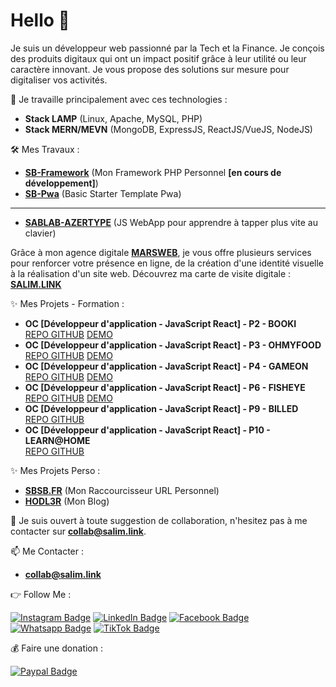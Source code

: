 # Hello 👋

Je suis un développeur web passionné par la Tech et la Finance. Je conçois des produits digitaux qui ont un impact positif grâce à leur utilité ou leur caractère innovant. Je vous propose des solutions sur mesure pour digitaliser vos activités.

🚀 Je travaille principalement avec ces technologies :

- **Stack LAMP** (Linux, Apache, MySQL, PHP)
- **Stack MERN/MEVN** (MongoDB, ExpressJS, ReactJS/VueJS, NodeJS)

🛠 Mes Travaux :

- **[SB-Framework](https://github.com/salimbenfarhat/SB-Framework)** (Mon Framework PHP Personnel **[en cours de développement]**)
- **[SB-Pwa](https://github.com/salimbenfarhat/SB-Pwa)** (Basic Starter Template Pwa)

---

- **[SABLAB-AZERTYPE](https://github.com/salimbenfarhat/SABLAB-AZERTYPE)** (JS WebApp pour apprendre à tapper plus vite au clavier)

Grâce à mon agence digitale **[MARSWEB](https://marsweb.fr)**, je vous offre plusieurs services pour renforcer votre présence en ligne, de la création d'une identité visuelle à la réalisation d'un site web. Découvrez ma carte de visite digitale : **[SALIM.LINK](https://salim.link)**

✨ Mes Projets - Formation :

- **OC [Développeur d'application - JavaScript React] - P2 - BOOKI**  
[REPO GITHUB](https://github.com/salimbenfarhat/oc_da-jr_p2_booki) [DEMO](https://salimbenfarhat.github.io/oc_da-jr_p2_booki/)  
- **OC [Développeur d'application - JavaScript React] - P3 - OHMYFOOD**  
[REPO GITHUB](https://github.com/salimbenfarhat/oc_da-jr_p3_ohmyfood) [DEMO](https://salimbenfarhat.github.io/oc_da-jr_p3_ohmyfood/)  
- **OC [Développeur d'application - JavaScript React] - P4 - GAMEON**  
[REPO GITHUB](https://github.com/salimbenfarhat/oc_da-jr_p4_gameon) [DEMO](https://salimbenfarhat.github.io/oc_da-jr_p4_gameon/)  
- **OC [Développeur d'application - JavaScript React] - P6 - FISHEYE**  
[REPO GITHUB](https://github.com/salimbenfarhat/oc_da-jr_p6_fisheye) [DEMO](https://salimbenfarhat.github.io/oc_da-jr_p6_fisheye/)
- **OC [Développeur d'application - JavaScript React] - P9 - BILLED**  
[REPO GITHUB](https://github.com/salimbenfarhat/oc_da-jr_p9_billed)    
- **OC [Développeur d'application - JavaScript React] - P10 - LEARN@HOME**   
[REPO GITHUB](https://github.com/salimbenfarhat/oc_da-jr_p10_learn-at-home)  

✨ Mes Projets Perso :

- **[SBSB.FR](https://sbsb.fr)** (Mon Raccourcisseur URL Personnel)
- **[HODL3R](https://hodl3r.com)** (Mon Blog)

💬 Je suis ouvert à toute suggestion de collaboration, n'hesitez pas à me contacter sur **[collab@salim.link](mailto:collab@salim.link)**.

📫 Me Contacter :

- **[collab@salim.link](mailto:collab@salim.link)**

👉 Follow Me :

[![Instagram Badge](https://img.shields.io/badge/-instagram-0077B5?style=flat-square&logo=instagram&logoColor=white&link=https://salim.link/instagram)](https://salim.link/instagram)
[![LinkedIn Badge](https://img.shields.io/badge/-linkedin-0077B5?style=flat-square&logo=linkedin&logoColor=white&link=https://salim.link/linkedin)](https://salim.link/linkedin)
[![Facebook Badge](https://img.shields.io/badge/-facebook-0077B5?style=flat-square&logo=facebook&logoColor=white&link=https://salim.link/facebook)](https://salim.link/facebook)
[![Whatsapp Badge](https://img.shields.io/badge/-whatsapp-0077B5?style=flat-square&logo=whatsapp&logoColor=white&link=https://salim.link/whatsapp)](https://salim.link/whatsapp)
[![TikTok Badge](https://img.shields.io/badge/-tiktok-0077B5?style=flat-square&logo=tiktok&logoColor=white&link=https://salim.link/tiktok)](https://salim.link/tiktok)

💰 Faire une donation :

[![Paypal Badge](https://img.shields.io/badge/-paypal-0077B5?style=flat-square&logo=paypal&logoColor=white&link=https://salim.link/paypal)](https://salim.link/paypal)
